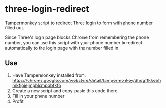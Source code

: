 # three-login-redirect

Tampermonkey script to redirect Three login to form with phone number filled out.

Since Three's login page blocks Chrome from remembering the phone number, you can use this script
with your phone number to redirect automatically to the login page with the number filled in.

## Use

1. Have Tampermonkey installed from: https://chrome.google.com/webstore/detail/tampermonkey/dhdgffkkebhmkfjojejmpbldmpobfkfo
1. Create a new script and copy-paste this code there
1. Fill in your phone number
1. Profit
